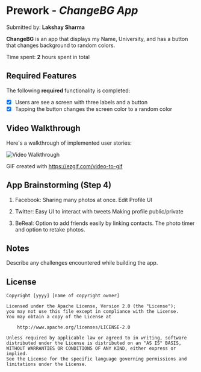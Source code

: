 # Prework - *ChangeBG App*

Submitted by: **Lakshay Sharma**

**ChangeBG** is an app that displays my Name, University, and has a button that changes background to random colors.

Time spent: **2** hours spent in total

## Required Features

The following **required** functionality is completed:

- [x] Users are see a screen with three labels and a button
- [x] Tapping the button changes the screen color to a random color
 
## Video Walkthrough

Here's a walkthrough of implemented user stories:

<img src='https://giphy.com/gifs/yglFOtdqLP7XXainnl' title='Video Walkthrough' width='' alt='Video Walkthrough' />

<!-- Replace this with whatever GIF tool you used! -->
GIF created with https://ezgif.com/video-to-gif
<!-- Recommended tools:
[Kap](https://getkap.co/) for macOS
[ScreenToGif](https://www.screentogif.com/) for Windows
[peek](https://github.com/phw/peek) for Linux. -->

## App Brainstorming (Step 4)

1. Facebook:
Sharing many photos at once.
Edit Profile UI

2. Twitter:
Easy UI to interact with tweets
Making profile public/private

3. BeReal:
Option to add friends easily by linking contacts.
The photo timer and option to retake photos.

## Notes

Describe any challenges encountered while building the app.

## License

    Copyright [yyyy] [name of copyright owner]

    Licensed under the Apache License, Version 2.0 (the "License");
    you may not use this file except in compliance with the License.
    You may obtain a copy of the License at

        http://www.apache.org/licenses/LICENSE-2.0

    Unless required by applicable law or agreed to in writing, software
    distributed under the License is distributed on an "AS IS" BASIS,
    WITHOUT WARRANTIES OR CONDITIONS OF ANY KIND, either express or implied.
    See the License for the specific language governing permissions and
    limitations under the License.
